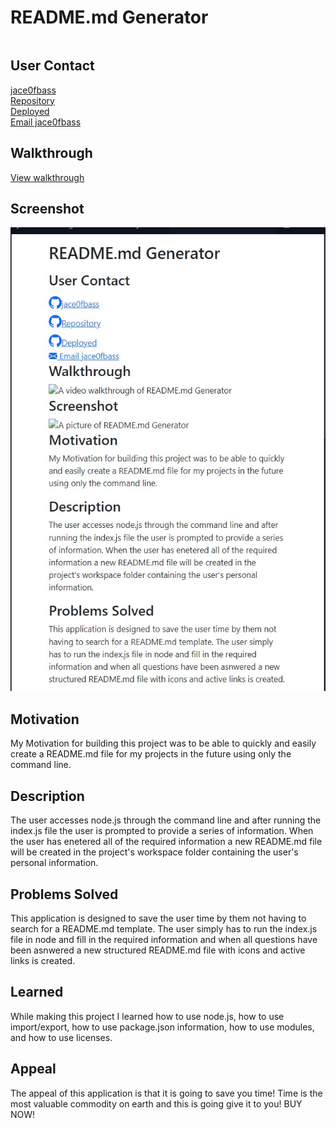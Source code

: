 
<!DOCTYPE md>
<html lang="en">
<head>
    <meta charset="UTF-8">
    <meta http-equiv="X-UA-Compatible" content="IE=edge">
    <meta name="viewport" content="width=device-width, initial-scale=1.0">
    <link href="https://cdn.jsdelivr.net/npm/bootstrap@5.2.2/dist/css/bootstrap.min.css" rel="stylesheet" integrity="sha384-Zenh87qX5JnK2Jl0vWa8Ck2rdkQ2Bzep5IDxbcnCeuOxjzrPF/et3URy9Bv1WTRi" crossorigin="anonymous">
    <link rel="stylesheet" href="https://cdn.jsdelivr.net/npm/bootstrap-icons@1.9.1/font/bootstrap-icons.css">
    <title>README.md generator</title>
</head>
<body>
    <div class="container">
    <h1>README.md Generator</h1>
        <div class="column">
                <h2>User Contact</h2>
                <a href="https://github.com/jace0fbass/"><i class="bi bi-github fs-3"></i>jace0fbass</a>
                    <br>
                <a href="https://github.com/jace0fbass/readme-generator"> 
                <i class="bi bi-github fs-3"></i>Repository
                </a>
                    <br>
                <a href="https://jace0fbass.github.io/readme-generator/">
                <i class="bi bi-github fs-3"></i>Deployed
                </a>
                    <br>
                <a href="mailto:<nowiki>jajones414@gmail.com?
                    subject=subject text"><i class="bi bi-envelope-fill"></i> Email jace0fbass
                </a>
                    <br>
                <h2>Walkthrough</h2>
                <a href="assests\readmeScreencap.jpg">View walkthrough
                </a>
                    <br>
                <h2>Screenshot</h2>
                <img src="assests\readmeScreencap.jpg" class="img-fluid" alt="A picture of README.md Generator "/>
            </div>
            <div class="col-md-6">
                <h2>Motivation</h2> 
                    <p>My Motivation for building this project was to be able to quickly and easily create a README.md file for my projects in the future using only the command line.</p>
                <h2>Description</h2> 
                    <p>The user accesses node.js through the command line and after running the index.js file the user is prompted to provide a series of information. When the user has enetered all of the required information a new README.md file will be created in the project's workspace folder containing the user's personal information.</p>
                <h2>Problems Solved</h2> 
                    <p>This application is designed to save the user time by them not having to search for a README.md template. The user simply has to run the index.js file in node and fill in the required information and when all questions have been asnwered a new structured README.md file with icons and active links is created.</p>
                <h2>Learned</h2> 
                    <p>While making this project I learned how to use node.js, how to use import/export, how to use package.json information, how to use modules, and how to use licenses. </p>
                <h2>Appeal</h2> 
                    <p>The appeal of this application is that it is going to save you time! Time is the most valuable commodity on earth and this is going give it to you! BUY NOW!</p>
            </div>
        </div>
    </div>
</body>
</html>
    